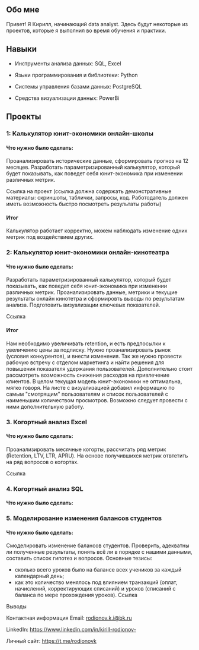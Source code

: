 ## Обо мне

Привет! Я Кирилл, начинающий data analyst. Здесь будут некоторые из проектов, которые я выполнил во время обучения и практики.

## Навыки

- Инструменты анализа данных: SQL, Excel

- Языки программирования и библиотеки: Python

- Системы управления базами данных: PostgreSQL

- Средства визуализации данных: PowerBi

## Проекты

### 1: Калькулятор юнит-экономики онлайн-школы

#### Что нужно было сделать:
Проанализировать исторические данные, сформировать прогноз на 12 месяцев.
Разработать параметризированный калькулятор, который будет показывать, как поведет себя юнит-экономика при изменении различных метрик.

Ссылка на проект (ссылка должна содержать демонстративные материалы: скриншоты, таблички, запросы, код. Работодатель должен иметь возможность быстро посмотреть результаты работы)

#### Итог

Калькулятор работает корректно, можем наблюдать изменение одних метрик под воздействием других.

### 2: Калькулятор юнит-экономики онлайн-кинотеатра

#### Что нужно было сделать:
Разработать параметризированный калькулятор, который будет показывать, как поведет себя юнит-экономика при изменении различных метрик.
Проанализировать данные, метрики и текущие результаты онлайн кинотетра и сформировть выводы по результатам анализа.
Подготовить визуализации ключевых показателей.

Ссылка

#### Итог
Нам необходимо увеличивать retention, и есть предпосылки к увеличению цены за подписку. Нужно проанализировать рынок (условия конкурентов), и внести изменения. Так же нужно провести рабочую встречу с отделом маркетинга и найти решения для повышения показателя удержания пользователей. Дополнительно стоит рассмотреть возможность снижения расходов на привлечение клиентов. В целом текущая модель юнит-экономики не оптимальна, мягко говоря. На листе с визуализацией добавил информацию по самым "смотрящим" пользователям и список пользователей с наименьшим количеством просмотров. Возможно следует провести с ними дополнительную работу.

### 3. Когортный анализ Excel

#### Что нужно было сделать:
Проанализировать месячные когорты, рассчитать ряд метрик (Retention, LTV, LTR, APRU). На основе получившихся метрик отвтетить на ряд вопросов о когортах.

Ссылка

### 4. Когортный анализ SQL

#### Что нужно было сделать:


### 5. Моделирование изменения балансов студентов

#### Что нужно было сделать:
Cмоделировать изменение балансов студентов. Проверить, адекватны ли полученные результаты, понять всё ли в порядке с нашими данными, составить список гипотез и вопросов.
Основные тезисы:
- сколько всего уроков было на балансе всех учеников за каждый календарный день;
- как это количество менялось под влиянием транзакций (оплат, начислений, корректирующих списаний) и уроков (списаний с баланса по мере прохождения уроков).
Ссылка

Выводы


Контактная информация
Email: rodionov.k.i@bk.ru

LinkedIn: https://www.linkedin.com/in/kirill-rodionov-

Личный сайт: https://t.me/rodionovk

